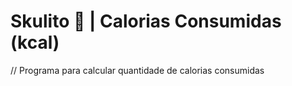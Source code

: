 # Skulito &#128193; | Calorias Consumidas (kcal)

 // Programa para calcular quantidade de calorias consumidas
